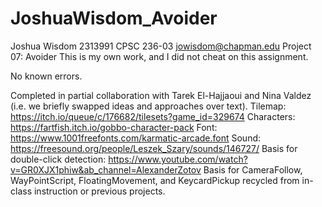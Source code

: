 # JoshuaWisdom_Avoider

Joshua Wisdom
2313991
CPSC 236-03
jowisdom@chapman.edu
Project 07: Avoider
This is my own work, and I did not cheat on this assignment.

No known errors.

Completed in partial collaboration with Tarek El-Hajjaoui and Nina Valdez (i.e. we briefly swapped ideas and approaches over text).
Tilemap: https://itch.io/queue/c/176682/tilesets?game_id=329674
Characters: https://fartfish.itch.io/gobbo-character-pack
Font: https://www.1001freefonts.com/karmatic-arcade.font
Sound: https://freesound.org/people/Leszek_Szary/sounds/146727/
Basis for double-click detection: https://www.youtube.com/watch?v=GR0XJX1phiw&ab_channel=AlexanderZotov
Basis for CameraFollow, WayPointScript, FloatingMovement, and KeycardPickup recycled from in-class instruction or previous projects.
